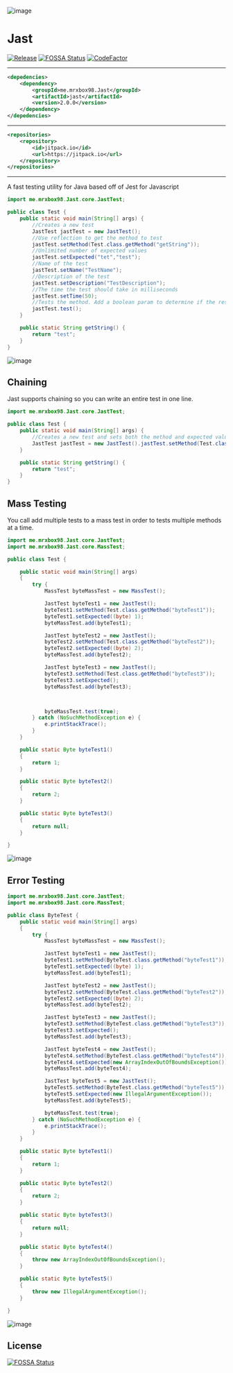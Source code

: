 ![image](https://user-images.githubusercontent.com/29240392/138798545-210a25cb-ad78-41be-a0a3-e3086e1390eb.png) 
# Jast
[![Release](https://jitpack.io/v/me.mrxbox98/Jast.svg)](https://jitpack.io/#me.mrxbox98/Jast)
[![FOSSA Status](https://app.fossa.com/api/projects/git%2Bgithub.com%2Fmrxbox98%2FJast.svg?type=shield)](https://app.fossa.com/projects/git%2Bgithub.com%2Fmrxbox98%2FJast?ref=badge_shield)
[![CodeFactor](https://www.codefactor.io/repository/github/mrxbox98/jast/badge/main)](https://www.codefactor.io/repository/github/mrxbox98/jast/overview/main)
***
```xml
<depedencies>
    <dependency>
        <groupId>me.mrxbox98.Jast</groupId>
        <artifactId>jast</artifactId>
        <version>2.0.0</version>
    </dependency>
</depedencies>
```
***
```xml
<repositories>
    <repository>
        <id>jitpack.io</id>
        <url>https://jitpack.io</url>
    </repository>
</repositories>
```
***
A fast testing utility for Java based off of Jest for Javascript

```java
import me.mrxbox98.Jast.core.JastTest;

public class Test {
    public static void main(String[] args) {
        //Creates a new test
        JastTest jastTest = new JastTest();
        //Use reflection to get the method to test
        jastTest.setMethod(Test.class.getMethod("getString"));
        //Unlimited number of expected values
        jastTest.setExpected("tet","test");
        //Name of the test
        jastTest.setName("TestName");
        //Description of the test
        jastTest.setDescription("TestDescription");
        //The time the test should take in milliseconds
        jastTest.setTime(50);
        //Tests the method. Add a boolean param to determine if the results should be printed out
        jastTest.test();
    }

    public static String getString() {
        return "test";
    }
}
```
![image](https://user-images.githubusercontent.com/29240392/138388002-dd7d2d3d-e82f-419b-a635-c235c4869f53.png)

## Chaining
Jast supports chaining so you can write an entire test in one line.
```java
import me.mrxbox98.Jast.core.JastTest;

public class Test {
    public static void main(String[] args) {
        //Creates a new test and sets both the method and expected values in one line
        JastTest jastTest = new JastTest().jastTest.setMethod(Test.class.getMethod("getString")).setExpected("tet","test");
    }

    public static String getString() {
        return "test";
    }
}
```

## Mass Testing
You call add multiple tests to a mass test in order to tests multiple methods at a time.
```java
import me.mrxbox98.Jast.core.JastTest;
import me.mrxbox98.Jast.core.MassTest;

public class Test {

    public static void main(String[] args)
    {
        try {
            MassTest byteMassTest = new MassTest();

            JastTest byteTest1 = new JastTest();
            byteTest1.setMethod(Test.class.getMethod("byteTest1"));
            byteTest1.setExpected((byte) 1);
            byteMassTest.add(byteTest1);

            JastTest byteTest2 = new JastTest();
            byteTest2.setMethod(Test.class.getMethod("byteTest2"));
            byteTest2.setExpected((byte) 2);
            byteMassTest.add(byteTest2);

            JastTest byteTest3 = new JastTest();
            byteTest3.setMethod(Test.class.getMethod("byteTest3"));
            byteTest3.setExpected();
            byteMassTest.add(byteTest3);



            byteMassTest.test(true);
        } catch (NoSuchMethodException e) {
            e.printStackTrace();
        }
    }

    public static Byte byteTest1()
    {
        return 1;
    }

    public static Byte byteTest2()
    {
        return 2;
    }

    public static Byte byteTest3()
    {
        return null;
    }

}
```
![image](https://user-images.githubusercontent.com/29240392/138393589-3d9f2fb6-cd46-48e9-ba6f-68f6271955f3.png)

## Error Testing
```java
import me.mrxbox98.Jast.core.JastTest;
import me.mrxbox98.Jast.core.MassTest;

public class ByteTest {
    public static void main(String[] args)
    {
        try {
            MassTest byteMassTest = new MassTest();

            JastTest byteTest1 = new JastTest();
            byteTest1.setMethod(ByteTest.class.getMethod("byteTest1"));
            byteTest1.setExpected((byte) 1);
            byteMassTest.add(byteTest1);

            JastTest byteTest2 = new JastTest();
            byteTest2.setMethod(ByteTest.class.getMethod("byteTest2"));
            byteTest2.setExpected((byte) 2);
            byteMassTest.add(byteTest2);

            JastTest byteTest3 = new JastTest();
            byteTest3.setMethod(ByteTest.class.getMethod("byteTest3"));
            byteTest3.setExpected();
            byteMassTest.add(byteTest3);

            JastTest byteTest4 = new JastTest();
            byteTest4.setMethod(ByteTest.class.getMethod("byteTest4"));
            byteTest4.setExpected(new ArrayIndexOutOfBoundsException());
            byteMassTest.add(byteTest4);

            JastTest byteTest5 = new JastTest();
            byteTest5.setMethod(ByteTest.class.getMethod("byteTest5"));
            byteTest5.setExpected(new IllegalArgumentException());
            byteMassTest.add(byteTest5);

            byteMassTest.test(true);
        } catch (NoSuchMethodException e) {
            e.printStackTrace();
        }
    }

    public static Byte byteTest1()
    {
        return 1;
    }

    public static Byte byteTest2()
    {
        return 2;
    }

    public static Byte byteTest3()
    {
        return null;
    }

    public static Byte byteTest4()
    {
        throw new ArrayIndexOutOfBoundsException();
    }

    public static Byte byteTest5()
    {
        throw new IllegalArgumentException();
    }

}
```
![image](https://user-images.githubusercontent.com/29240392/138796086-16be5c3f-bb79-4ebb-8c29-8dbbab55b27a.png)


## License
[![FOSSA Status](https://app.fossa.com/api/projects/git%2Bgithub.com%2Fmrxbox98%2FJast.svg?type=large)](https://app.fossa.com/projects/git%2Bgithub.com%2Fmrxbox98%2FJast?ref=badge_large)